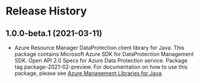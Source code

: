 # Release History

## 1.0.0-beta.1 (2021-03-11)

- Azure Resource Manager DataProtection client library for Java. This package contains Microsoft Azure SDK for DataProtection Management SDK. Open API 2.0 Specs for Azure Data Protection service. Package tag package-2021-02-preview. For documentation on how to use this package, please see [Azure Management Libraries for Java](https://aka.ms/azsdk/java/mgmt).
